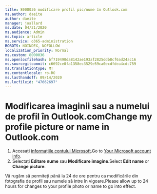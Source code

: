 ```yaml
---
title: 8000036 modificare profil pic/nume în Outlook.com
ms.author: daeite
author: daeite
manager: joallard
ms.date: 04/21/2020
ms.audience: Admin
ms.topic: article
ms.service: o365-administration
ROBOTS: NOINDEX, NOFOLLOW
localization_priority: Normal
ms.custom: 8000036
ms.openlocfilehash: bf719490da8142ae193af2825ddb8cf6ad24ac16
ms.sourcegitcommit: c6692ce0fa1358ec3529e59ca0ecdfdea4cdc759
ms.translationtype: MT
ms.contentlocale: ro-RO
ms.lasthandoff: 09/14/2020
ms.locfileid: "47662697"
---
```

# <a name="change-my-profile-picture-or-name-in-outlookcom"></a><span data-ttu-id="e10a4-102">Modificarea imaginii sau a numelui de profil în Outlook.com</span><span class="sxs-lookup"><span data-stu-id="e10a4-102">Change my profile picture or name in Outlook.com</span></span>

1. <span data-ttu-id="e10a4-103">Accesați [informațiile contului Microsoft](https://go.microsoft.com/fwlink/p/?linkid=860841).</span><span class="sxs-lookup"><span data-stu-id="e10a4-103">Go to [Your Microsoft account info](https://go.microsoft.com/fwlink/p/?linkid=860841).</span></span>
1. <span data-ttu-id="e10a4-104">Selectați **Editare nume** sau **Modificare imagine**.</span><span class="sxs-lookup"><span data-stu-id="e10a4-104">Select **Edit name** or **Change picture**.</span></span>

<span data-ttu-id="e10a4-105">Vă rugăm să permiteți până la 24 de ore pentru ca modificările din fotografia de profil sau numele să intre în vigoare.</span><span class="sxs-lookup"><span data-stu-id="e10a4-105">Please allow up to 24 hours for changes to your profile photo or name to go into effect.</span></span>